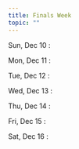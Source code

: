 ```yaml
---
title: Finals Week
topic: ""
---
```

Sun, Dec 10
: [](#)

Mon, Dec 11
: [](#)

Tue, Dec 12
: [](#)

Wed, Dec 13
: [](#)

Thu, Dec 14
: [](#)

Fri, Dec 15
: [](#)

Sat, Dec 16
: [](#)
